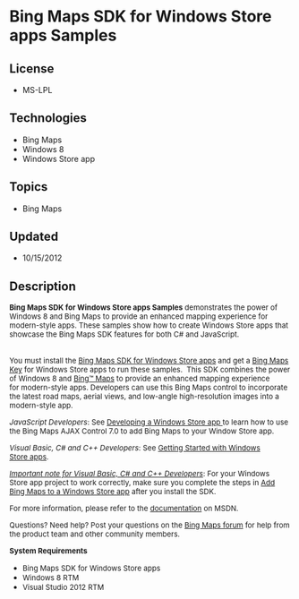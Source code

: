 # Bing Maps SDK for Windows Store apps Samples
## License
- MS-LPL
## Technologies
- Bing Maps
- Windows 8
- Windows Store app
## Topics
- Bing Maps
## Updated
- 10/15/2012
## Description

<p><span style="font-size:small"><strong>Bing Maps SDK for Windows Store apps Samples</strong> demonstrates the power of Windows 8 and Bing Maps to provide an enhanced mapping experience for modern-style apps. These samples show how to create Windows Store
 apps that showcase the Bing Maps SDK features for both C# and JavaScript.</span></p>
<p><br>
<span style="font-size:small">You must install the <a href="http://visualstudiogallery.msdn.microsoft.com/bb764f67-6b2c-4e14-b2d3-17477ae1eaca?SRC=Featured" target="_blank">
Bing Maps SDK for Windows Store apps</a> and get a <a href="http://msdn.microsoft.com/en-us/library/ff428642.aspx">
Bing Maps Key</a> for Windows Store apps to run these samples.&nbsp; This SDK combines the power of Windows 8 and
<a href="http://bing.com/maps" target="_blank">Bing&trade; Maps</a> to provide an enhanced mapping experience for&nbsp;modern-style apps. Developers can use this Bing Maps control to incorporate the latest road maps, aerial views, and low-angle high-resolution
 images into a modern-style app.</span></p>
<p><span style="font-size:small"><em>JavaScript Developers</em>: See <a href="http://go.microsoft.com/fwlink/?LinkID=244450" target="_blank">
Developing a Windows Store app </a>to learn how to use the Bing Maps AJAX Control 7.0 to add Bing Maps to your Window Store app.</span></p>
<p><span style="font-size:small"><em>Visual Basic, C# and C&#43;&#43; Developers</em>: See
<a href="http://go.microsoft.com/fwlink/?LinkId=245664">Getting Started with&nbsp;Windows Store&nbsp;apps</a>.</span></p>
<p><span style="font-size:small"><em><span style="text-decoration:underline">Important note for Visual Basic, C# and C&#43;&#43; Developers</span></em>: For your&nbsp;Windows Store&nbsp;app project to work correctly, make sure you complete the steps in
<a href="http://go.microsoft.com/fwlink/?LinkId=245670">Add Bing Maps to a Windows Store app</a> after you install the SDK.</span></p>
<p><span style="font-size:small">For more information, please refer to the <a href="http://go.microsoft.com/fwlink/?LinkID=242866&clcid=0x409">
documentation</a> on MSDN.</span></p>
<p><span style="font-size:small">Questions? Need help? Post your questions on the
<a href="http://social.msdn.microsoft.com/Forums/en-US/bingmapswindows8/threads">
Bing Maps forum</a> for help from the product team and other community members.</span></p>
<p><span style="font-size:small"><strong>System Requirements</strong></span></p>
<ul>
<li><span style="font-size:small">Bing Maps SDK for Windows Store apps</span> </li><li><span style="font-size:small">Windows 8 RTM</span> </li><li><span style="font-size:small">Visual Studio 2012 RTM</span> </li></ul>
